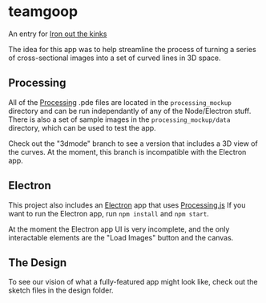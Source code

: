 # teamgoop
An entry for [Iron out the kinks](https://github.com/amnh/HackTheDeep/wiki/Iron-Out-the-Kinks)

The idea for this app was to help streamline the process of turning a series of cross-sectional images into a set of curved lines in 3D space.

## Processing
All of the [Processing](https://processing.org/) .pde files are located in the `processing_mockup` directory and can be run independantly of any of the Node/Electron stuff. There is also a set of sample images in the `processing_mockup/data` directory, which can be used to test the app.

Check out the "3dmode" branch to see a version that includes a 3D view of the curves. At the moment, this branch is incompatible with the Electron app.

## Electron
This project also includes an [Electron](https://electronjs.org/) app that uses [Processing.js](http://processingjs.org/)
If you want to run the Electron app, run `npm install` and `npm start`.

At the moment the Electron app UI is very incomplete, and the only interactable elements are the "Load Images" button and the canvas. 

## The Design
To see our vision of what a fully-featured app might look like, check out the sketch files in the design folder.